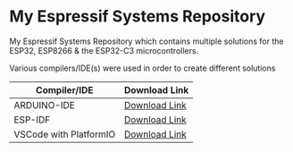 # My Espressif Systems Repository
My Espressif Systems Repository which contains multiple solutions for the ESP32, ESP8266 & the ESP32-C3 microcontrollers.

Various compilers/IDE(s) were used in order to create different solutions

| Compiler/IDE | Download Link |
| --------------- | ---------------- |
| ARDUINO-IDE | [Download Link](https://www.arduino.cc/en/software) |
| ESP-IDF | [Download Link](https://dl.espressif.com/dl/esp-idf/) |
| VSCode with PlatformIO | [Download Link](https://platformio.org/install/ide?install=vscode) |
